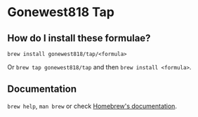 # Gonewest818 Tap

## How do I install these formulae?
`brew install gonewest818/tap/<formula>`

Or `brew tap gonewest818/tap` and then `brew install <formula>`.

## Documentation
`brew help`, `man brew` or check [Homebrew's documentation](https://docs.brew.sh).
